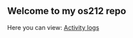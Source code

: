 ## Welcome to my os212 repo
Here you can view:
[Activity logs](https://github.com/Midebar/os212/blob/master/TXT/mylog.txt)

